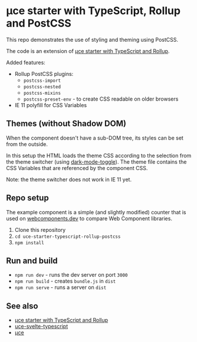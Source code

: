 # µce starter with TypeScript, Rollup and PostCSS

This repo demonstrates the use of styling and theming using PostCSS.

The code is an extension of [µce starter with TypeScript and Rollup](https://github.com/ArthurClemens/uce-starter-typescript-rollup).

Added features:

* Rollup PostCSS plugins:
  * `postcss-import`
  * `postcss-nested`
  * `postcss-mixins`
  * `postcss-preset-env` - to create CSS readable on older browsers
* IE 11 polyfill for CSS Variables


## Themes (without Shadow DOM)

When the component doesn't have a sub-DOM tree, its styles can be set from the outside.

In this setup the HTML loads the theme CSS according to the selection from the theme switcher (using [dark-mode-toggle](https://github.com/GoogleChromeLabs/dark-mode-toggle)). The theme file contains the CSS Variables that are referenced by the component CSS.

Note: the theme switcher does not work in IE 11 yet.



## Repo setup

The example component is a simple (and slightly modified) counter that is used on [webcomponents.dev](https://webcomponents.dev/blog/all-the-ways-to-make-a-web-component/) to compare Web Component libraries.

1. Clone this repository
1. `cd uce-starter-typescript-rollup-postcss`
1. `npm install`


## Run and build

* `npm run dev` - runs the dev server on port `3000`
* `npm run build` - creates `bundle.js` in `dist`
* `npm run serve` - runs a server on `dist`


## See also

* [µce starter with TypeScript and Rollup](https://github.com/ArthurClemens/uce-starter-typescript-rollup)
* [uce-svelte-typescript](https://github.com/ArthurClemens/uce-svelte-typescript)
* [µce](https://github.com/WebReflection/uce)
